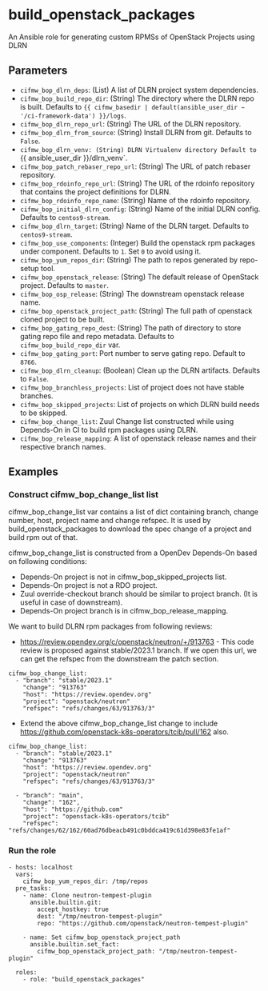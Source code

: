 # build_openstack_packages
An Ansible role for generating custom RPMSs of OpenStack Projects using DLRN

## Parameters

* `cifmw_bop_dlrn_deps`: (List) A list of DLRN project system dependencies.
* `cifmw_bop_build_repo_dir`: (String) The directory where the DLRN repo is built. Defaults to `{{ cifmw_basedir | default(ansible_user_dir ~ '/ci-framework-data') }}/logs`.
* `cifmw_bop_dlrn_repo_url`: (String) The URL of the DLRN repository.
* `cifmw_bop_dlrn_from_source`: (String) Install DLRN from git. Defaults to `False`.
* `cifmw_bop_dlrn_venv: (String) DLRN Virtualenv directory Default to `{{ ansible_user_dir }}/dlrn_venv`.
* `cifmw_bop_patch_rebaser_repo_url`: (String) The URL of patch rebaser repository.
* `cifmw_bop_rdoinfo_repo_url`: (String) The URL of the rdoinfo repository that contains the project definitions for DLRN.
* `cifmw_bop_rdoinfo_repo_name`: (String) Name of the rdoinfo repository.
* `cifmw_bop_initial_dlrn_config`: (String) Name of the initial DLRN config. Defaults to `centos9-stream`.
* `cifmw_bop_dlrn_target`: (String) Name of the DLRN target. Defaults to `centos9-stream`.
* `cifmw_bop_use_components`: (Integer) Build the openstack rpm packages under component. Defaults to `1`. Set `0` to avoid using it.
* `cifmw_bop_yum_repos_dir`: (String) The path to repos generated by repo-setup tool.
* `cifmw_bop_openstack_release`: (String) The default release of OpenStack project. Defaults to `master`.
* `cifmw_bop_osp_release`: (String) The downstream openstack release name.
* `cifmw_bop_openstack_project_path`: (String) The full path of openstack cloned project to be built.
* `cifmw_bop_gating_repo_dest`: (String) The path of directory to store gating repo file and repo metadata.
  Defaults to `cifmw_bop_build_repo_dir` var.
* `cifmw_bop_gating_port`: Port number to serve gating repo. Default to `8766`.
* `cifmw_bop_dlrn_cleanup`: (Boolean) Clean up the DLRN artifacts. Defaults to `False`.
* `cifmw_bop_branchless_projects`: List of project does not have stable branches.
* `cifmw_bop_skipped_projects`: List of projects on which DLRN build needs to be skipped.
* `cifmw_bop_change_list`: Zuul Change list constructed while using Depends-On in CI to build rpm packages using DLRN.
* `cifmw_bop_release_mapping`: A list of openstack release names and their respective branch names.

## Examples

### Construct cifmw_bop_change_list list

cifmw_bop_change_list var contains a list of dict containing branch, change number,
host, project name and change refspec. It is used by build_openstack_packages to
download the spec change of a project and build rpm out of that.

cifmw_bop_change_list is constructed from a OpenDev Depends-On based on
following conditions:
- Depends-On project is not in cifmw_bop_skipped_projects list.
- Depends-On project is not a RDO project.
- Zuul override-checkout branch should be similar to project branch.
  (It is useful in case of downstream).
- Depends-On project branch is in cifmw_bop_release_mapping.

We want to build DLRN rpm packages from following reviews:
* https://review.opendev.org/c/openstack/neutron/+/913763 - This code
  review is proposed against stable/2023.1 branch. If we open this url, we can
  get the refspec from the downstream the patch section.

```
cifmw_bop_change_list:
  - "branch": "stable/2023.1"
    "change": "913763"
    "host": "https://review.opendev.org"
    "project": "openstack/neutron"
    "refspec": "refs/changes/63/913763/3"
```
* Extend the above cifmw_bop_change_list change to include
  https://github.com/openstack-k8s-operators/tcib/pull/162 also.
```
cifmw_bop_change_list:
  - "branch": "stable/2023.1"
    "change": "913763"
    "host": "https://review.opendev.org"
    "project": "openstack/neutron"
    "refspec": "refs/changes/63/913763/3"

  - "branch": "main",
    "change": "162",
    "host": "https://github.com"
    "project": "openstack-k8s-operators/tcib"
    "refspec": "refs/changes/62/162/60ad76dbeacb491c0bddca419c61d398e83fe1af"
```

### Run the role

```
- hosts: localhost
  vars:
    cifmw_bop_yum_repos_dir: /tmp/repos
  pre_tasks:
    - name: Clone neutron-tempest-plugin
      ansible.builtin.git:
        accept_hostkey: true
        dest: "/tmp/neutron-tempest-plugin"
        repo: "https://github.com/openstack/neutron-tempest-plugin"

    - name: Set cifmw_bop_openstack_project_path
      ansible.builtin.set_fact:
        cifmw_bop_openstack_project_path: "/tmp/neutron-tempest-plugin"

  roles:
    - role: "build_openstack_packages"
```

